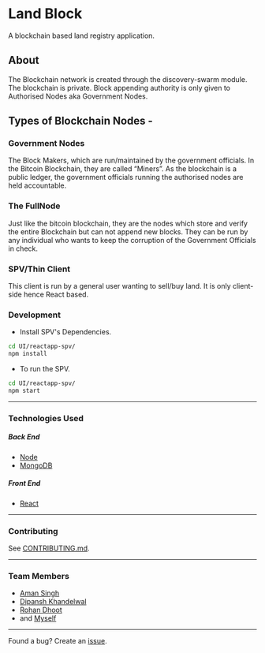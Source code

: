 
# Land Block
A blockchain based land registry application. 

## About
The Blockchain network is created through the discovery-swarm module. The blockchain is private. Block appending authority is only given to Authorised Nodes aka Government Nodes. 

## Types of Blockchain Nodes - 

### Government Nodes

The Block Makers, which are run/maintained by the government officials. In the Bitcoin Blockchain, they are called “Miners”. As the blockchain is a public ledger, the government officials running the authorised nodes are held accountable.

### The FullNode

Just like the bitcoin blockchain, they are the nodes which store and verify the entire Blockchain but can not append new blocks. They can be run by any individual who wants to keep the corruption of the Government Officials in check.

### SPV/Thin Client

This client is run by a general user wanting to sell/buy land. It is only client-side hence React based.


### Development

-   Install SPV's Dependencies.

```sh
cd UI/reactapp-spv/
npm install
```

-   To run the SPV.

```sh
cd UI/reactapp-spv/
npm start
```
---

### Technologies Used

##### Back End

-   [Node](https://nodejs.org)
-   [MongoDB](https://www.mongodb.com/)


##### Front End

-   [React](https://reactjs.org)

---

### Contributing

See [CONTRIBUTING.md](CONTRIBUTING.md).

---

### Team Members

-   [Aman Singh](https://github.com/aman2210)
-   [Dipansh Khandelwal](https://github.com/DipanshKhandelwal)
-   [Rohan Dhoot](https://github.com/rohan2599)
-   and [Myself](https://github.com/amany9000)

---

Found a bug? Create an [issue](https://github.com/amany9000/Registrador/issues).